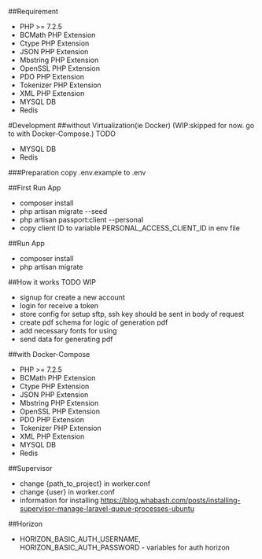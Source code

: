 ##Requirement
- PHP >= 7.2.5
- BCMath PHP Extension
- Ctype PHP Extension
- JSON PHP Extension
- Mbstring PHP Extension
- OpenSSL PHP Extension
- PDO PHP Extension
- Tokenizer PHP Extension
- XML PHP Extension
- MYSQL DB
- Redis

#Development
##without Virtualization(ie Docker)
(WIP:skipped for now. go to with Docker-Compose.)
TODO
- MYSQL DB
- Redis

###Preparation
copy .env.example to .env

##First Run App
- composer install
- php artisan migrate --seed
- php artisan passport:client --personal
- copy client ID to variable PERSONAL_ACCESS_CLIENT_ID in env file

##Run App
- composer install
- php artisan migrate

##How it works
TODO WIP
- signup for create a new account
- login for receive a token
- store config for setup sftp, ssh key should be sent in body of request
- create pdf schema for logic of generation pdf
- add necessary fonts for using
- send data for generating pdf


##with Docker-Compose

- PHP >= 7.2.5
- BCMath PHP Extension
- Ctype PHP Extension
- JSON PHP Extension
- Mbstring PHP Extension
- OpenSSL PHP Extension
- PDO PHP Extension
- Tokenizer PHP Extension
- XML PHP Extension
- MYSQL DB
- Redis

##Supervisor
- change {path_to_project} in worker.conf
- change {user} in worker.conf
- information for installing https://blog.whabash.com/posts/installing-supervisor-manage-laravel-queue-processes-ubuntu

##Horizon
- HORIZON_BASIC_AUTH_USERNAME, HORIZON_BASIC_AUTH_PASSWORD - variables for auth horizon
